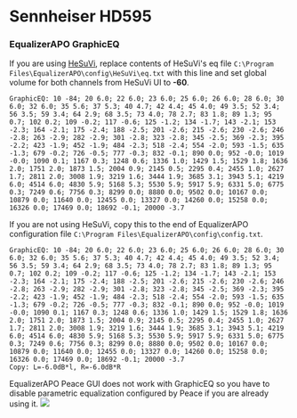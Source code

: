 # Sennheiser HD595
### EqualizerAPO GraphicEQ
If you are using [HeSuVi](https://sourceforge.net/projects/hesuvi/), replace contents of HeSuVi's eq file `C:\Program Files\EqualizerAPO\config\HeSuVi\eq.txt` with this line and set global volume for both channels from HeSuVi UI to **-60**.
```
GraphicEQ: 10 -84; 20 6.0; 22 6.0; 23 6.0; 25 6.0; 26 6.0; 28 6.0; 30 6.0; 32 6.0; 35 5.6; 37 5.3; 40 4.7; 42 4.4; 45 4.0; 49 3.5; 52 3.4; 56 3.5; 59 3.4; 64 2.9; 68 3.5; 73 4.0; 78 2.7; 83 1.8; 89 1.3; 95 0.7; 102 0.2; 109 -0.2; 117 -0.6; 125 -1.2; 134 -1.7; 143 -2.1; 153 -2.3; 164 -2.1; 175 -2.4; 188 -2.5; 201 -2.6; 215 -2.6; 230 -2.6; 246 -2.8; 263 -2.9; 282 -2.9; 301 -2.8; 323 -2.8; 345 -2.5; 369 -2.3; 395 -2.2; 423 -1.9; 452 -1.9; 484 -2.3; 518 -2.4; 554 -2.0; 593 -1.5; 635 -1.3; 679 -0.2; 726 -0.5; 777 -0.3; 832 -0.1; 890 0.0; 952 -0.0; 1019 -0.0; 1090 0.1; 1167 0.3; 1248 0.6; 1336 1.0; 1429 1.5; 1529 1.8; 1636 2.0; 1751 2.0; 1873 1.5; 2004 0.9; 2145 0.5; 2295 0.4; 2455 1.0; 2627 1.7; 2811 2.0; 3008 1.9; 3219 1.6; 3444 1.9; 3685 3.1; 3943 5.1; 4219 6.0; 4514 6.0; 4830 5.9; 5168 5.3; 5530 5.9; 5917 5.9; 6331 5.0; 6775 0.3; 7249 0.6; 7756 0.3; 8299 0.0; 8880 0.0; 9502 0.0; 10167 0.0; 10879 0.0; 11640 0.0; 12455 0.0; 13327 0.0; 14260 0.0; 15258 0.0; 16326 0.0; 17469 0.0; 18692 -0.1; 20000 -3.7
```
If you are not using HeSuVi, copy this to the end of EqualizerAPO configuration file `C:\Program Files\EqualizerAPO\config\config.txt`.
```
GraphicEQ: 10 -84; 20 6.0; 22 6.0; 23 6.0; 25 6.0; 26 6.0; 28 6.0; 30 6.0; 32 6.0; 35 5.6; 37 5.3; 40 4.7; 42 4.4; 45 4.0; 49 3.5; 52 3.4; 56 3.5; 59 3.4; 64 2.9; 68 3.5; 73 4.0; 78 2.7; 83 1.8; 89 1.3; 95 0.7; 102 0.2; 109 -0.2; 117 -0.6; 125 -1.2; 134 -1.7; 143 -2.1; 153 -2.3; 164 -2.1; 175 -2.4; 188 -2.5; 201 -2.6; 215 -2.6; 230 -2.6; 246 -2.8; 263 -2.9; 282 -2.9; 301 -2.8; 323 -2.8; 345 -2.5; 369 -2.3; 395 -2.2; 423 -1.9; 452 -1.9; 484 -2.3; 518 -2.4; 554 -2.0; 593 -1.5; 635 -1.3; 679 -0.2; 726 -0.5; 777 -0.3; 832 -0.1; 890 0.0; 952 -0.0; 1019 -0.0; 1090 0.1; 1167 0.3; 1248 0.6; 1336 1.0; 1429 1.5; 1529 1.8; 1636 2.0; 1751 2.0; 1873 1.5; 2004 0.9; 2145 0.5; 2295 0.4; 2455 1.0; 2627 1.7; 2811 2.0; 3008 1.9; 3219 1.6; 3444 1.9; 3685 3.1; 3943 5.1; 4219 6.0; 4514 6.0; 4830 5.9; 5168 5.3; 5530 5.9; 5917 5.9; 6331 5.0; 6775 0.3; 7249 0.6; 7756 0.3; 8299 0.0; 8880 0.0; 9502 0.0; 10167 0.0; 10879 0.0; 11640 0.0; 12455 0.0; 13327 0.0; 14260 0.0; 15258 0.0; 16326 0.0; 17469 0.0; 18692 -0.1; 20000 -3.7
Copy: L=-6.0dB*l, R=-6.0dB*R
```
EqualizerAPO Peace GUI does not work with GraphicEQ so you have to disable parametric equalization configured by Peace if you are already using it.
![](https://raw.githubusercontent.com/jaakkopasanen/AutoEq/master/results/Innerfidelity%202017/headphoncecom/onear/Sennheiser%20HD595/Sennheiser%20HD595.png)

